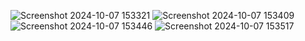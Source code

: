 ![Screenshot 2024-10-07 153321](https://github.com/user-attachments/assets/9ab357d9-1453-47e0-abd4-91a32c032ee2)
![Screenshot 2024-10-07 153409](https://github.com/user-attachments/assets/4fa28ed9-4d4e-4b8c-afa7-5588051b2922)
![Screenshot 2024-10-07 153446](https://github.com/user-attachments/assets/bf58a1da-2a8f-4b4c-a1b7-8b7d07aba587)
![Screenshot 2024-10-07 153517](https://github.com/user-attachments/assets/7ba5e67c-e3ea-4589-a5c6-703dbf2ffa58)
